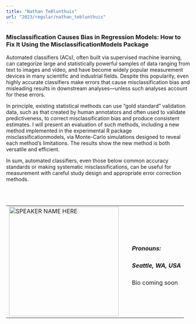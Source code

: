 ```yaml
---
title: "Nathan TeBlunthuis"
url: "2023/regular/nathan_teblunthuis"
---
```


### Misclassification Causes Bias in Regression Models: How to Fix It Using the MisclassificationModels Package

Automated classifiers (ACs), often built via supervised machine learning, can categorize large and statistically powerful samples of data
ranging from text to images and video, and have become widely popular measurement devices in many scientific and industrial fields. Despite this popularity, even highly accurate classifiers make errors that cause misclassification bias and misleading results in downstream analyses—unless such analyses account for these errors. 

In principle, existing statistical methods can use “gold standard”
validation data, such as that created by human annotators and often used to validate predictiveness, to correct misclassification bias and produce consistent estimates. I will present an evaluation of such methods, including a new method implemented in the experimental R package misclassificationmodels, via Monte-Carlo simulations designed to reveal each method’s limitations. The results show the new method is both versatile and efficient. 

In sum, automated classifiers, even those below common accuracy standards or making systematic misclassifications, can be useful for measurement with careful study design and appropriate error correction methods.

<br><br>

<table>
  <tr><td><img width="300px" style="float: left; padding: 0px 20px 0px 0px;" 
           src="../../../../img/logo/logo_2023/logo_2023.png" alt="SPEAKER NAME HERE"></td>
  <td>
      <h5>Pronouns: </h5>
      <h5>Seattle, WA, USA</h5>
      Bio coming soon
      </td></tr>

</table>


